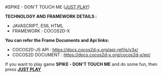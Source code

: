 #SPIKE - DON'T TOUCH ME (<a href="https://kmirazul.github.io/spike-dont-touch-me/">JUST PLAY</a>)

**TECHNOLOGY AND FRAMEWORK DETAILS :**
- JAVASCRIPT, ES6, HTML
- FRAMEWORK : COCOS2D-X

**You can refer the Frame Documents and Api links:**
- COCOS2D-JS API   : https://docs.cocos2d-x.org/api-ref/js/v3x/
- COCOS2D DOCUMENT : https://docs.cocos2d-x.org/cocos2d-x/en/

If you want to play game **SPIKE - DON'T TOUCH ME** and do some fun, then press **<a href="https://kmirazul.github.io/spike-dont-touch-me/">JUST PLAY</a>**



